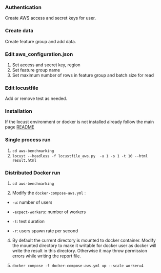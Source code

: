 
### Authentication

Create AWS access and secret keys for user.

### Create data

Create feature group and add data.

### Edit aws_configuration.json
1. Set access and secret key, region
2. Set feature group name
3. Set maximum number of rows in feature group and batch size for read

### Edit locustfile

Add or remove test as needed.

### Installation
If the locust environment or docker is not installed already follow the main page [README](./../README.md)

### Single process run

1. `cd aws-benchmarking`
2. `locust --headless -f locustfile_aws.py  -u 1 -s 1 -t 10 --html result.html`

### Distributed Docker run

1. `cd aws-benchmarking`

2.  Modify the `docker-compose-aws.yml` :

-  `-u`: number of users

-  `-expect-workers`: number of workers

-  `-t`: test duration

-  `-r`: users spawn rate per second

4. By default the current directory is mounted to docker container. Modify the mounted directory to make it writable for docker user as docker will write the result in this directory. Otherwise it may throw permission errors while writing the report file.

2. `docker compose -f docker-compose-aws.yml up --scale worker=4`

